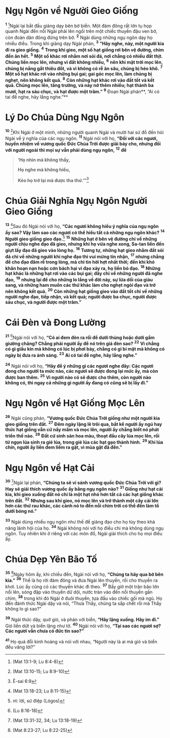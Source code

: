 # Ngụ Ngôn về Người Gieo Giống
<sup><b>1</b></sup> [^1@-1e53bbd0-72ac-47ab-aef4-0f7e6ac0ceb1]Ngài lại bắt đầu giảng dạy bên bờ biển. Một đám đông rất lớn tụ họp quanh Ngài đến nỗi Ngài phải lên ngồi trên một chiếc thuyền đậu ven bờ, còn đoàn dân đông đứng trên bờ. <sup><b>2</b></sup> Ngài dùng những ngụ ngôn dạy họ nhiều điều. Trong khi giảng dạy Ngài phán, <sup><b>3</b></sup> **“Hãy nghe, này, một người kia đi ra gieo giống.** <sup><b>4</b></sup> **Trong khi gieo, một số hạt giống rơi bên vệ đường, chim đến ăn hết.** <sup><b>5</b></sup> **Một số khác rơi nhằm nơi sỏi đá, nơi chẳng có nhiều đất thịt. Chúng liền mọc lên, nhưng vì đất không nhiều,** <sup><b>6</b></sup> **nên khi mặt trời mọc lên, chúng bị nắng gắt thiêu đốt, và vì không có rễ ăn sâu, chúng bị héo khô.** <sup><b>7</b></sup> **Một số hạt khác rơi vào những bụi gai; gai góc mọc lên, làm chúng bị nghẹt, nên không kết quả.** <sup><b>8</b></sup> **Còn những hạt khác rơi vào đất tốt và kết quả. Chúng mọc lên, tăng trưởng, và nảy nở thêm nhiều; hạt thành ba mươi, hạt ra sáu chục, và hạt được một trăm.”** <sup><b>9</b></sup> Đoạn Ngài phán**, “Ai có tai để nghe, hãy lắng nghe.”**

# Lý Do Chúa Dùng Ngụ Ngôn
<sup><b>10</b></sup> [^2@-1e53bbd0-72ac-47ab-aef4-0f7e6ac0ceb1]Khi Ngài ở một mình, những người quanh Ngài và mười hai sứ đồ đến hỏi Ngài về ý nghĩa của các ngụ ngôn. <sup><b>11</b></sup> Ngài nói với họ, **“Đối với các ngươi, huyền nhiệm về vương quốc Đức Chúa Trời được giãi bày cho, nhưng đối với người ngoài thì mọi sự vẫn phải dùng ngụ ngôn,** <sup><b>12</b></sup> **để**

> **‘Họ nhìn mà không thấy,**
>
> **Họ nghe mà không hiểu,**
>
> **Kẻo họ trở lại mà được tha thứ.’”**[^1-1e53bbd0-72ac-47ab-aef4-0f7e6ac0ceb1]

# Chúa Giải Nghĩa Ngụ Ngôn Người Gieo Giống
<sup><b>13</b></sup> [^3@-1e53bbd0-72ac-47ab-aef4-0f7e6ac0ceb1]Sau đó Ngài nói với họ, **“Các ngươi không hiểu ý nghĩa của ngụ ngôn ấy sao? Vậy làm sao các ngươi có thể hiểu tất cả những ngụ ngôn khác?** <sup><b>14</b></sup> **Người gieo giống gieo đạo.**[^2-1e53bbd0-72ac-47ab-aef4-0f7e6ac0ceb1] <sup><b>15</b></sup> **Những hạt ở bên vệ đường chỉ về những người chịu nghe đạo đã gieo, nhưng khi họ vừa nghe xong, Sa-tan liền đến giựt lấy đạo đã gieo vào lòng họ.** <sup><b>16</b></sup> **Tương tự, những hạt gieo nhằm đất sỏi đá chỉ về những người khi nghe đạo thì vui mừng tin nhận,** <sup><b>17</b></sup> **nhưng chẳng để cho đạo đâm rễ trong lòng, mà chỉ tin hời hợt nhất thời; đến khi khó khăn hoạn nạn hoặc cơn bách hại vì đạo xảy ra, họ liền bỏ đạo.** <sup><b>18</b></sup> **Những hạt khác là những hạt rơi vào các bụi gai; đây chỉ về những người đã nghe đạo,** <sup><b>19</b></sup> **nhưng lại để cho những lo lắng về đời này, sự lừa dối của giàu sang, và những ham muốn các thứ khác làm cho nghẹt ngòi đạo và trở nên không kết quả.** <sup><b>20</b></sup> **Còn những hạt giống gieo vào đất tốt chỉ về những người nghe đạo, tiếp nhận, và kết quả; người được ba chục, người được sáu chục, và người được một trăm.”**

# Cái Đèn và Đong Lường
<sup><b>21</b></sup> [^4@-1e53bbd0-72ac-47ab-aef4-0f7e6ac0ceb1]Ngài nói với họ, **“Có ai đem đèn ra rồi để dưới thùng hoặc dưới gầm giường chăng? Chẳng phải người ấy để nó trên giá đèn sao?** <sup><b>22</b></sup> **Vì chẳng có gì giấu kín mà không có lúc bị phơi bày, chẳng có gì bí mật mà không có ngày bị đưa ra ánh sáng.** <sup><b>23</b></sup> **Ai có tai để nghe, hãy lắng nghe.”**

<sup><b>24</b></sup> Ngài nói với họ, **“Hãy để ý những gì các ngươi nghe đây: Các ngươi đong cho người ta mức nào, các ngươi sẽ được đong lại mức ấy, mà còn được ban thêm.** <sup><b>25</b></sup> **Vì người nào có sẽ được cho thêm, còn người nào không có, thì ngay cả những gì người ấy đang có cũng sẽ bị lấy đi.”**

# Ngụ Ngôn về Hạt Giống Mọc Lên
<sup><b>26</b></sup> Ngài cũng phán, **“Vương quốc Đức Chúa Trời giống như một người kia gieo giống trên đất.** <sup><b>27</b></sup> **Đêm ngày lặng lẽ trôi qua, bất kể người ấy ngủ hay thức hạt giống vẫn cứ nẩy mầm và mọc lên, người ấy chẳng biết nó phát triển thế nào.** <sup><b>28</b></sup> **Đất cứ sinh sản hoa màu, thoạt đầu cây lúa mọc lên, rồi từ ngọn lúa sinh ra gié lúa, trong gié lúa các hạt gạo thành hình.** <sup><b>29</b></sup> **Khi lúa chín, người ấy liền đem liềm ra gặt, vì mùa gặt đã đến.”**

# Ngụ Ngôn về Hạt Cải
<sup><b>30</b></sup> [^5@-1e53bbd0-72ac-47ab-aef4-0f7e6ac0ceb1]Ngài lại phán, **“Chúng ta sẽ ví sánh vương quốc Đức Chúa Trời với gì? Hay sẽ giải thích vương quốc ấy bằng ngụ ngôn nào?** <sup><b>31</b></sup> **Giống như hạt cải kia, khi gieo xuống đất nó chỉ là một hạt nhỏ hơn tất cả các hạt giống khác trên đất.** <sup><b>32</b></sup> **Nhưng sau khi gieo, nó mọc lên và trở thành một cây cải lớn hơn các thứ rau khác, các cành nó to đến nỗi chim trời có thể đến làm tổ dưới bóng nó.”**

<sup><b>33</b></sup> Ngài dùng nhiều ngụ ngôn như thế để giảng đạo cho họ tùy theo khả năng lãnh hội của họ. <sup><b>34</b></sup> Ngài không nói với họ điều chi mà không dùng ngụ ngôn. Tuy nhiên khi ở riêng với các môn đồ, Ngài giải thích cho họ mọi điều ấy.

# Chúa Dẹp Yên Bão Tố
<sup><b>35</b></sup> [^6@-1e53bbd0-72ac-47ab-aef4-0f7e6ac0ceb1]Ngày hôm ấy, khi chiều đến, Ngài nói với họ, **“Chúng ta hãy qua bờ bên kia.”** <sup><b>36</b></sup> Thế là họ rời đám đông và đưa Ngài lên thuyền, rồi cho thuyền ra khơi. Lúc ấy cũng có các thuyền khác đi theo. <sup><b>37</b></sup> Bấy giờ một trận bão lớn nổi lên, sóng đập vào thuyền dữ dội, nước tràn vào đến nỗi thuyền gần chìm, <sup><b>38</b></sup> trong khi đó Ngài ở đuôi thuyền, tựa đầu vào chiếc gối mà ngủ. Họ đến đánh thức Ngài dậy và nói, “Thưa Thầy, chúng ta sắp chết rồi mà Thầy không lo gì sao?”

<sup><b>39</b></sup> Ngài thức dậy, quở gió, và phán với biển, **“Hãy lặng xuống. Hãy im đi.”** Gió liền dứt và biển lặng như tờ. <sup><b>40</b></sup> Ngài nói với họ, **“Tại sao các ngươi sợ? Các ngươi vẫn chưa có đức tin sao?”**

<sup><b>41</b></sup> Họ quá đỗi kinh hoàng và nói với nhau, “Người này là ai mà gió và biển đều vâng lời?”

[^1-1e53bbd0-72ac-47ab-aef4-0f7e6ac0ceb1]: Ê-sai 6:9
[^2-1e53bbd0-72ac-47ab-aef4-0f7e6ac0ceb1]: nt: lời, sứ điệp (Lógos)
[^1@-1e53bbd0-72ac-47ab-aef4-0f7e6ac0ceb1]: (Mat 13:1-9; Lu 8:4-8)
[^2@-1e53bbd0-72ac-47ab-aef4-0f7e6ac0ceb1]: (Mat 13:10-15; Lu 8:9-10)
[^3@-1e53bbd0-72ac-47ab-aef4-0f7e6ac0ceb1]: (Mat 13:18-23; Lu 8:11-15)
[^4@-1e53bbd0-72ac-47ab-aef4-0f7e6ac0ceb1]: (Lu 8:16-18)
[^5@-1e53bbd0-72ac-47ab-aef4-0f7e6ac0ceb1]: (Mat 13:31-32, 34; Lu 13:18-19)
[^6@-1e53bbd0-72ac-47ab-aef4-0f7e6ac0ceb1]: (Mat 8:23-27; Lu 8:22-25)